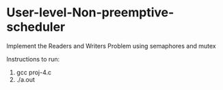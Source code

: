 # User-level-Non-preemptive-scheduler

Implement the Readers and Writers Problem using semaphores and mutex

Instructions to run:

  1. gcc proj-4.c
  2. ./a.out
  
